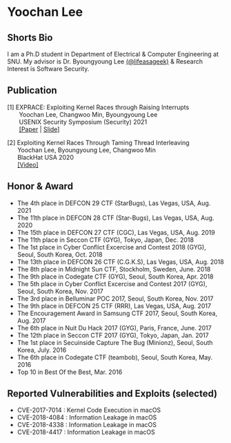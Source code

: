 # Yoochan Lee

## Shorts Bio

I am a Ph.D student in Department of Electrical & Computer Engineering at SNU. My advisor is Dr. Byoungyoung Lee [(@lifeasageek)](https://lifeasageek.github.io/) & Research Interest is Software Security.

## Publication
[1] EXPRACE: Exploiting Kernel Races through Raising Interrupts  
&nbsp;&nbsp;&nbsp;&nbsp;&nbsp;&nbsp;
Yoochan Lee, Changwoo Min, Byoungyoung Lee  
&nbsp;&nbsp;&nbsp;&nbsp;&nbsp;&nbsp;
USENIX Security Symposium (Security) 2021  
&nbsp;&nbsp;&nbsp;&nbsp;&nbsp;&nbsp;
[\[Paper](https://leeyoochan.github.io/paper/yoochan-exprace.pdf) 
| [Slide\]](https://leeyoochan.github.io/paper/yoochan-exprace-slides.pdf)  



[2] Exploiting Kernel Races Through Taming Thread Interleaving  
&nbsp;&nbsp;&nbsp;&nbsp;&nbsp;&nbsp;Yoochan Lee, Byoungyoung Lee, Changwoo Min  
&nbsp;&nbsp;&nbsp;&nbsp;&nbsp;&nbsp;BlackHat USA 2020  
&nbsp;&nbsp;&nbsp;&nbsp;&nbsp;&nbsp;[\[Video\]](https://www.youtube.com/watch?v=5M3WhLVLCzs&ab_channel=BlackHat)  

## Honor & Award
- The 4th place in DEFCON 29 CTF (StarBugs), Las Vegas, USA, Aug. 2021  
- The 11th place in DEFCON 28 CTF (Star-Bugs), Las Vegas, USA, Aug. 2020  
- The 15th place in DEFCON 27 CTF (CGC), Las Vegas, USA, Aug. 2019  
- The 11th place in Seccon CTF (GYG), Tokyo, Japan, Dec. 2018  
- The 1st place in Cyber Conflict Excercise and Contest 2018 (GYG), Seoul, South Korea, Oct. 2018  
- The 13th place in DEFCON 26 CTF (C.G.K.S), Las Vegas, USA, Aug. 2018  
- The 8th place in Midnight Sun CTF, Stockholm, Sweden, June. 2018  
- The 9th place in Codegate CTF (GYG), Seoul, South Korea, Apr. 2018  
- The 5th place in Cyber Conflict Excercise and Contest 2017 (GYG), Seoul, South Korea, Nov. 2017  
- The 3rd place in Belluminar POC 2017, Seoul, South Korea, Nov. 2017  
- The 9th place in DEFCON 25 CTF (RRR), Las Vegas, USA, Aug. 2017  
- The Encouragement Award in Samsung CTF 2017, Seoul, South Korea, Aug. 2017  
- The 6th place in Nuit Du Hack 2017 (GYG), Paris, France, June. 2017  
- The 12th place in Seccon CTF 2017 (GYG), Tokyo, Japan, Jan. 2017  
- The 1st place in Secuinside Capture The Bug (Minionz), Seoul, South Korea, July. 2016  
- The 6th place in Codegate CTF (teambob), Seoul, South Korea, May. 2016 
- Top 10 in Best Of the Best, Mar. 2016 

## Reported Vulnerabilities and Exploits (selected)
- CVE-2017-7014 : Kernel Code Execution in macOS  
- CVE-2018-4084 : Information Leakage in macOS  
- CVE-2018-4338 : Information Leakage in macOS  
- CVE-2018-4417 : Information Leakage in macOS  


